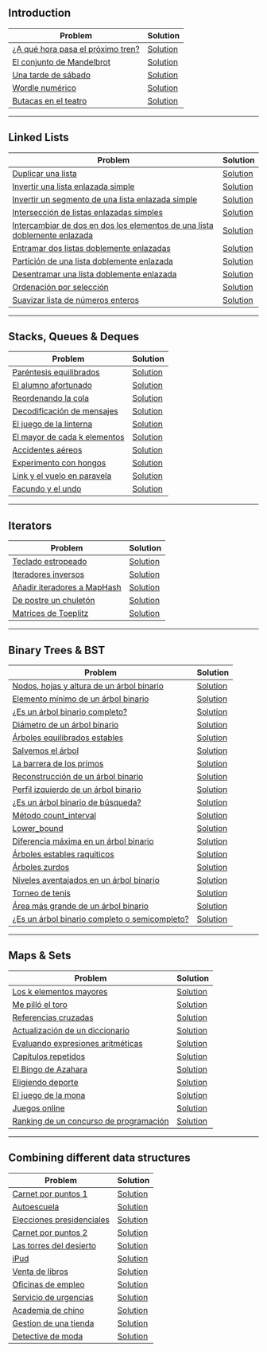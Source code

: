 ## Introduction

| Problem | Solution |
| --- | --- |
| [¿A qué hora pasa el próximo tren?](Enunciados/1._A_que_hora_pasa_el_proximo_tren.pdf) | [Solution](Soluciones/1._A_que_hora_pasa_proximo_tren) |
| [El conjunto de Mandelbrot](Enunciados/2._El_conjunto_de_Mandelbrot.pdf) | [Solution](Soluciones/2._Conjunto_de_Mandelbrot) |
| [Una tarde de sábado](Enunciados/3._Una_tarde_de_sabado.pdf) | [Solution](Soluciones/3._Una_tarde_de_sabado) |
| [Wordle numérico](Enunciados/4._Wordle_numerico.pdf) | [Solution](Soluciones/4._Wordle) |
| [Butacas en el teatro](Enunciados/5._Butacas_en_el_teatro.pdf) | [Solution](Soluciones/5_Butacas_en_el_teatro.cpp) |

---

## Linked Lists

| Problem | Solution |
| --- | --- |
| [Duplicar una lista](Enunciados/6._Duplicar_una_lista.pdf) | [Solution](Soluciones/6_Duplicar_lista_enlazada_simple.cpp) |
| [Invertir una lista enlazada simple](Enunciados/7._Invertir_una_lista_enlazada_simple.pdf) | [Solution](Soluciones/7_Invertir_lista_enlazada_simple.cpp) |
| [Invertir un segmento de una lista enlazada simple](Enunciados/8._Invertir_un_segmento_de_una_lista_enlazada_simple.pdf) | [Solution](Soluciones/8_Inv_seg_lista_enl_simple.cpp) |
| [Intersección de listas enlazadas simples](Enunciados/9._Interseccion_de_listas_enlazadas_simples.pdf) | [Solution](Soluciones/9_Intersec_list_enl_simp.cpp) |
| [Intercambiar de dos en dos los elementos de una lista doblemente enlazada](Enunciados/10._Intercambiar_de_dos_en_dos_los_elementos_de_una_lista_doblemente_enlazada.pdf) | [Solution](Soluciones/10_Intercambiar_de_dos_en_dos.cpp) |
| [Entramar dos listas doblemente enlazadas](Enunciados/11._Entramar_dos_listas_doblemente_enlazadas.pdf) | [Solution](Soluciones/11_Entramar_2_listas_dob_enl.cpp) |
| [Partición de una lista doblemente enlazada](Enunciados/12._Particion_de_una_lista_doblemente_enlazada.pdf) | [Solution](Soluciones/12_Particion_dob_enl_circular.cpp) |
| [Desentramar una lista doblemente enlazada](Enunciados/13._Desentramar_una_lista_doblemente_enlazada.pdf) | [Solution](Soluciones/13_Desentramar_lista_enl.cpp) |
| [Ordenación por selección](Enunciados/23._Ordenacion_por_seleccion.pdf) | [Solution](Soluciones/23_Ord_por_selec.cpp) |
| [Suavizar lista de números enteros](Enunciados/Extra._Suavizar_lista_de_numeros_enteros.pdf) | [Solution](Soluciones/Suavizar_una_list_de_num_ent.cpp) |

---

## Stacks, Queues & Deques

| Problem | Solution |
| --- | --- |
| [Paréntesis equilibrados](Enunciados/14._Parentesis_equilibrados.pdf) | [Solution](Soluciones/14_Parentesis_balan.cpp) |
| [El alumno afortunado](Enunciados/15._El_alumno_afortunado.pdf) | [Solution](Soluciones/15_El_alumno_afortunado.cpp) |
| [Reordenando la cola](Enunciados/16._Reordenando_la_cola.pdf) | [Solution](Soluciones/16_Reordenando_la_cola.cpp) |
| [Decodificación de mensajes](Enunciados/17._Decodificacion_de_mensajes.pdf) | [Solution](Soluciones/17_Decodificacion_de_mensajes.cpp) |
| [El juego de la linterna](Enunciados/18._El_juego_de_la_linterna.pdf) | [Solution](Soluciones/18_El_juego_de_la_linterna.cpp) |
| [El mayor de cada k elementos](Enunciados/19._El_mayor_de_cada_k_elementos.pdf) | [Solution](Soluciones/19_El_mayor_de_cada_k_elementos.cpp) |
| [Accidentes aéreos](Enunciados/20._Accidentes_aereos.pdf) | [Solution](Soluciones/20_Accidentes_aereos.cpp) |
| [Experimento con hongos](Enunciados/X6._Experimento_con_hongos.pdf) | [Solution](Soluciones/X6_Experimento_con_hongos.cpp) |
| [Link y el vuelo en paravela](Enunciados/Extra._Link_y_el_vuelo_en_paravela.pdf) | [Solution](Soluciones/Link_y_el_vuelo_en_paravela.cpp) |
| [Facundo y el undo](Enunciados/Extra._Facundo_y_el_undo.pdf) | [Solution](Soluciones/Facundo_y_el_undo.cpp) |

---

## Iterators

| Problem | Solution |
| --- | --- |
| [Teclado estropeado](Enunciados/21._Teclado_estropeado.pdf) | [Solution](Soluciones/21_Teclado_estropeado.cpp) |
| [Iteradores inversos](Enunciados/22._Iteradores_inversos.pdf) | [Solution](Soluciones/22_Its_inv.cpp) |
| [Añadir iteradores a MapHash](Enunciados/45._Anadir_iteradores_a_MapHash.pdf) | [Solution](Soluciones/45_Anyadir_its_a_maphash.cpp) |
| [De postre un chuletón](Enunciados/X7._De_postre_un_chuleton.pdf) | [Solution](Soluciones/X7_De_postre_un_chuleton.cpp) |
| [Matrices de Toeplitz](Enunciados/Extra._Matrices_de_Toeplitz.pdf) | [Solution](Soluciones/Matriz_de_Toeplitz.cpp) |

---

## Binary Trees & BST

| Problem | Solution |
| --- | --- |
| [Nodos, hojas y altura de un árbol binario](Enunciados/24._Nodos_hojas_y_altura_de_un_arbol_binario.pdf) | [Solution](Soluciones/24_Nodos_hojas_altura_arb_bin.cpp) |
| [Elemento mínimo de un árbol binario](Enunciados/25._Elemento_minimo_de_un_arbol_binario.pdf) | [Solution](Soluciones/25_Min_de_un_arbol_bin.cpp) |
| [¿Es un árbol binario completo?](Enunciados/27._Es_un_arbol_binario_completo_.pdf) | [Solution](Soluciones/26_Arb_bin_completo.cpp) |
| [Diámetro de un árbol binario](Enunciados/28._Diametro_de_un_arbol_binario.pdf) | [Solution](Soluciones/28_Diametro_de_un_arbol.cpp) |
| [Árboles equilibrados estables](Enunciados/29._Arboles_equilibrados_estables.pdf) | [Solution](Soluciones/29_Arb_eq_est.cpp) |
| [Salvemos el árbol](Enunciados/30._Salvemos_el_arbol.pdf) | [Solution](Soluciones/30_Salvemos_arbol.cpp) |
| [La barrera de los primos](Enunciados/31._La_barrera_de_los_primos.pdf) | [Solution](Soluciones/31_Barrera_de_los_primos.cpp) |
| [Reconstrucción de un árbol binario](Enunciados/33._Reconstruccion_de_un_arbol_binario.pdf) | [Solution](Soluciones/33_Reconstruccion_arb_bin.cpp) |
| [Perfil izquierdo de un árbol binario](Enunciados/34._Perfil_izquierdo_de_un_arbol_binario.pdf) | [Solution](Soluciones/34_Perfil_izq_arb_bin.cpp) |
| [¿Es un árbol binario de búsqueda?](Enunciados/35._Es_un_arbol_binario_de_busqueda_.pdf) | [Solution](Soluciones/35_Es_arb_bin_busqueda.cpp) |
| [Método count_interval](Enunciados/36._Metodo_count_interval.pdf) | [Solution](Soluciones/36_Metodo_count_interval.cpp) |
| [Lower_bound](Enunciados/37._Lower_bound.pdf) | [Solution](Soluciones/37_Metodo_lower_bound.cpp) |
| [Diferencia máxima en un árbol binario](Enunciados/Extra._Diferencia_maxima_en_un_arbol_binario.pdf) | [Solution](Soluciones/Diferencia_max_en_arb_bin.cpp) |
| [Árboles estables raquíticos](Enunciados/Extra._Arboles_estables_raquiticos.pdf) | [Solution](Soluciones/Arboles_raquiticos.cpp) |
| [Árboles zurdos](Enunciados/Extra._Arboles_zurdos.pdf) | [Solution](Soluciones/Arb_zurdos.cpp) |
| [Niveles aventajados en un árbol binario](Enunciados/Extra._Niveles_aventajados_en_un_arbol_binario.pdf) | [Solution](Soluciones/Niveles_aventajados_en_arb_bin.cpp) |
| [Torneo de tenis](Enunciados/X2._Torneo_de_tenis.pdf) | [Solution](Soluciones/X2_Torneo_de_tenis.cpp) |
| [Área más grande de un árbol binario](Enunciados/X3._Area_mas_grande_de_un_arbol_binario.pdf) | [Solution](Soluciones/X3_Area_mas_grande_en_arb_bin.cpp) |
| [¿Es un árbol binario completo o semicompleto?](Enunciados/X8._Es_un_arbol_binario_completo_o_semicompleto_.pdf) | [Solution](Soluciones/X8_Es_arb_bin_comp_o_semicomp.cpp) |

---

## Maps & Sets

| Problem | Solution |
| --- | --- |
| [Los k elementos mayores](Enunciados/38._Los_k_elementos_mayores.pdf) | [Solution](Soluciones/38_Los_k_elems_mayores.cpp) |
| [Me pilló el toro](Enunciados/39._Me_pillo_el_toro.pdf) | [Solution](Soluciones/39_Me_pillo_el_toro.cpp) |
| [Referencias cruzadas](Enunciados/40._Referencias_cruzadas.pdf) | [Solution](Soluciones/40_Referencias_cruzadas.cpp) |
| [Actualización de un diccionario](Enunciados/41._Actualizacion_de_un_diccionario.pdf) | [Solution](Soluciones/41_Actualizacion_dicc.cpp) |
| [Evaluando expresiones aritméticas](Enunciados/42._Evaluando_expresiones_aritmeticas.pdf) | [Solution](Soluciones/42_Evaluando_exp_arit.cpp) |
| [Capítulos repetidos](Enunciados/43._Capitulos_repetidos.pdf) | [Solution](Soluciones/43_Capitulos_repetidos.cpp) |
| [El Bingo de Azahara](Enunciados/44._El_Bingo_de_Azahara.pdf) | [Solution](Soluciones/44_Bingo_de_Azahara.cpp) |
| [Eligiendo deporte](Enunciados/46._Eligiendo_deporte.pdf) | [Solution](Soluciones/46_Eligiendo_deporte.cpp) |
| [El juego de la mona](Enunciados/Extra._El_juego_de_la_mona.pdf) | [Solution](Soluciones/Juego_de_la_mona.cpp) |
| [Juegos online](Enunciados/X4._Juegos_online.pdf) | [Solution](Soluciones/X4_Juegos_online.cpp) |
| [Ranking de un concurso de programación](Enunciados/X5._Ranking_de_un_concurso_de_programacion.pdf) | [Solution](Soluciones/X5_Ranking_concurso_programacion.cpp) |

---

## Combining different data structures

| Problem | Solution |
| --- | --- |
| [Carnet por puntos 1](Enunciados/47._Carnet_por_puntos_1.pdf) | [Solution](Soluciones/47_Carnet_por_ptos.cpp) |
| [Autoescuela](Enunciados/48._Autoescuela.pdf) | [Solution](Soluciones/48_Autoescuela.cpp) |
| [Elecciones presidenciales](Enunciados/49._Elecciones_presidenciales.pdf) | [Solution](Soluciones/49_Elecciones_presidenciales.cpp) |
| [Carnet por puntos 2](Enunciados/50._Carnet_por_puntos_2.pdf) | [Solution](Soluciones/50_Carnet_puntos_2.cpp) |
| [Las torres del desierto](Enunciados/51._Las_torres_del_desierto.pdf) | [Solution](Soluciones/51_Torres_desierto.cpp) |
| [iPud](Enunciados/52._iPud.pdf) | [Solution](Soluciones/52_iPud.cpp) |
| [Venta de libros](Enunciados/53._Venta_de_libros.pdf) | [Solution](Soluciones/53_Ventas_libros_internet.cpp) |
| [Oficinas de empleo](Enunciados/54._Oficinas_de_empleo.pdf) | [Solution](Soluciones/54_Oficinas_de_empleo.cpp) |
| [Servicio de urgencias](Enunciados/55._Servicio_de_urgencias.pdf) | [Solution](Soluciones/55_Servicio_de_urgencias.cpp) |
| [Academia de chino](Enunciados/X9._Academia_de_chino.pdf) | [Solution](Soluciones/X9_ChinoAcademy.cpp) |
| [Gestion de una tienda](Enunciados/X11._Gestion_de_una_tienda.pdf) | [Solution](Soluciones/X11_Gestion_de_una_tienda.cpp) |
| [Detective de moda](Enunciados/X12.Detective_de_moda.pdf) | [Solution](Soluciones/X12_Detective_de_moda.cpp) |
